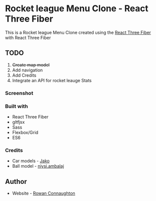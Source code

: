 # Rocket league Menu Clone - React Three Fiber

This is a Rocket league Menu Clone created using the [React Three Fiber](https://docs.pmnd.rs/react-three-fiber/getting-started/introduction) with React Three Fiber

## TODO

1. ~~Create map model~~
2. Add navigation
2. Add Credits
3. Integrate an API for rocket leauge Stats  

### Screenshot




### Built with

- React Three Fiber
- gltfjsx
- Sass
- Flexbox/Grid
- ES6

### Credits

- Car models - [Jako](https://sketchfab.com/fairlight51)
- Ball model - [niysi.ambalaj](https://sketchfab.com/niysi.ambalaj)

## Author

- Website - [Rowan Connaughton](https://rowanconnaughton.com/)



